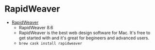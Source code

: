 # RapidWeaver
- [RapidWeaver](https://www.realmacsoftware.com/rapidweaver/)
  -  RapidWeaver 8.6
  - RapidWeaver is the best web design software for Mac. It's free to get started with and it's great for begineers and advanced users.
  - `brew cask install rapidweaver`
